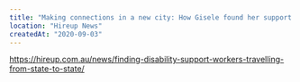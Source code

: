 ```yaml
---
title: "Making connections in a new city: How Gisele found her support worker Tabitha"
location: "Hireup News"
createdAt: "2020-09-03"
---
```


https://hireup.com.au/news/finding-disability-support-workers-travelling-from-state-to-state/
